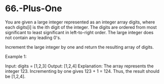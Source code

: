 # 66.-Plus-One

You are given a large integer represented as an integer array digits, 
where each digits[i] is the ith digit of the integer. The digits are 
ordered from most significant to least significant in left-to-right 
order. The large integer does not contain any leading 0's.

Increment the large integer by one and return the resulting array of digits.

 

Example 1:

Input: digits = [1,2,3]
Output: [1,2,4]
Explanation: The array represents the integer 123.
Incrementing by one gives 123 + 1 = 124.
Thus, the result should be [1,2,4].
